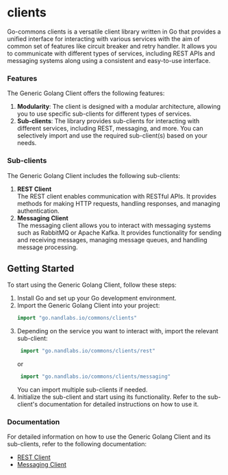 # clients

Go-commons clients is a versatile client library written in Go that provides a unified interface for interacting with various services with the aim of common set of features like circuit breaker and retry handler. It allows you to communicate with different types of services, including REST APIs and messaging systems along using a consistent and easy-to-use interface.

### Features

The Generic Golang Client offers the following features:

1. **Modularity**: The client is designed with a modular architecture, allowing you to use specific sub-clients for different types of services.
2. **Sub-clients**: The library provides sub-clients for interacting with different services, including REST, messaging, and more. You can selectively import and use the required sub-client(s) based on your needs.

### Sub-clients

The Generic Golang Client includes the following sub-clients:

1. **REST Client**<br>
   The REST client enables communication with RESTful APIs. It provides methods for making HTTP requests, handling responses, and managing authentication.
2. **Messaging Client**<br>
   The messaging client allows you to interact with messaging systems such as RabbitMQ or Apache Kafka. It provides functionality for sending and receiving messages, managing message queues, and handling message processing.

## Getting Started
To start using the Generic Golang Client, follow these steps:

1. Install Go and set up your Go development environment.
2. Import the Generic Golang Client into your project:
    ```go
    import "go.nandlabs.io/commons/clients"
    ```
3. Depending on the service you want to interact with, import the relevant sub-client:
   ```go
    import "go.nandlabs.io/commons/clients/rest"
    ```
   or
   ```go
    import "go.nandlabs.io/commons/clients/messaging"
    ```
    You can import multiple sub-clients if needed.
4. Initialize the sub-client and start using its functionality. Refer to the sub-client's documentation for detailed instructions on how to use it.

### Documentation
For detailed information on how to use the Generic Golang Client and its sub-clients, refer to the following documentation:
* [REST Client](rest/README.md)
* [Messaging Client]()